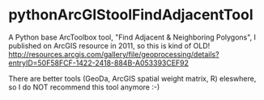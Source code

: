 pythonArcGIStoolFindAdjacentTool
================================

A Python base ArcToolbox tool, "Find Adjacent & Neighboring Polygons", I published on ArcGIS resource in 2011, so this is kind of OLD!
http://resources.arcgis.com/gallery/file/geoprocessing/details?entryID=50F58FCF-1422-2418-884B-A053393CEF92

There are better tools (GeoDa, ArcGIS spatial weight matrix, R) eleswhere, so I do NOT recommend this tool anymore :-)
